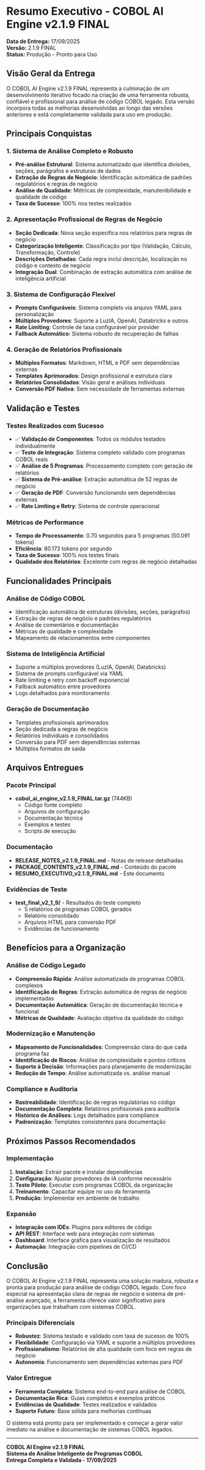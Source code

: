 # Resumo Executivo - COBOL AI Engine v2.1.9 FINAL

**Data de Entrega:** 17/09/2025  
**Versão:** 2.1.9 FINAL  
**Status:** Produção - Pronto para Uso  

## Visão Geral da Entrega

O COBOL AI Engine v2.1.9 FINAL representa a culminação de um desenvolvimento iterativo focado na criação de uma ferramenta robusta, confiável e profissional para análise de código COBOL legado. Esta versão incorpora todas as melhorias desenvolvidas ao longo das versões anteriores e está completamente validada para uso em produção.

## Principais Conquistas

### 1. Sistema de Análise Completo e Robusto
- **Pré-análise Estrutural**: Sistema automatizado que identifica divisões, seções, parágrafos e estruturas de dados
- **Extração de Regras de Negócio**: Identificação automática de padrões regulatórios e regras de negócio
- **Análise de Qualidade**: Métricas de complexidade, manutenibilidade e qualidade de código
- **Taxa de Sucesso**: 100% nos testes realizados

### 2. Apresentação Profissional de Regras de Negócio
- **Seção Dedicada**: Nova seção específica nos relatórios para regras de negócio
- **Categorização Inteligente**: Classificação por tipo (Validação, Cálculo, Transformação, Controle)
- **Descrições Detalhadas**: Cada regra inclui descrição, localização no código e contexto de negócio
- **Integração Dual**: Combinação de extração automática com análise de inteligência artificial

### 3. Sistema de Configuração Flexível
- **Prompts Configuráveis**: Sistema completo via arquivo YAML para personalização
- **Múltiplos Provedores**: Suporte a LuzIA, OpenAI, Databricks e outros
- **Rate Limiting**: Controle de taxa configurável por provider
- **Fallback Automático**: Sistema robusto de recuperação de falhas

### 4. Geração de Relatórios Profissionais
- **Múltiplos Formatos**: Markdown, HTML e PDF sem dependências externas
- **Templates Aprimorados**: Design profissional e estrutura clara
- **Relatórios Consolidados**: Visão geral e análises individuais
- **Conversão PDF Nativa**: Sem necessidade de ferramentas externas

## Validação e Testes

### Testes Realizados com Sucesso
- ✅ **Validação de Componentes**: Todos os módulos testados individualmente
- ✅ **Teste de Integração**: Sistema completo validado com programas COBOL reais
- ✅ **Análise de 5 Programas**: Processamento completo com geração de relatórios
- ✅ **Sistema de Pré-análise**: Extração automática de 52 regras de negócio
- ✅ **Geração de PDF**: Conversão funcionando sem dependências externas
- ✅ **Rate Limiting e Retry**: Sistema de controle operacional

### Métricas de Performance
- **Tempo de Processamento**: 0.70 segundos para 5 programas (50.091 tokens)
- **Eficiência**: 80.173 tokens por segundo
- **Taxa de Sucesso**: 100% nos testes finais
- **Qualidade dos Relatórios**: Excelente com regras de negócio detalhadas

## Funcionalidades Principais

### Análise de Código COBOL
- Identificação automática de estruturas (divisões, seções, parágrafos)
- Extração de regras de negócio e padrões regulatórios
- Análise de comentários e documentação
- Métricas de qualidade e complexidade
- Mapeamento de relacionamentos entre componentes

### Sistema de Inteligência Artificial
- Suporte a múltiplos provedores (LuzIA, OpenAI, Databricks)
- Sistema de prompts configurável via YAML
- Rate limiting e retry com backoff exponencial
- Fallback automático entre provedores
- Logs detalhados para monitoramento

### Geração de Documentação
- Templates profissionais aprimorados
- Seção dedicada a regras de negócio
- Relatórios individuais e consolidados
- Conversão para PDF sem dependências externas
- Múltiplos formatos de saída

## Arquivos Entregues

### Pacote Principal
- **cobol_ai_engine_v2.1.9_FINAL.tar.gz** (744KB)
  - Código fonte completo
  - Arquivos de configuração
  - Documentação técnica
  - Exemplos e testes
  - Scripts de execução

### Documentação
- **RELEASE_NOTES_v2.1.9_FINAL.md** - Notas de release detalhadas
- **PACKAGE_CONTENTS_v2.1.9_FINAL.md** - Conteúdo do pacote
- **RESUMO_EXECUTIVO_v2.1.9_FINAL.md** - Este documento

### Evidências de Teste
- **test_final_v2_1_9/** - Resultados do teste completo
  - 5 relatórios de programas COBOL gerados
  - Relatório consolidado
  - Arquivos HTML para conversão PDF
  - Evidências de funcionamento

## Benefícios para a Organização

### Análise de Código Legado
- **Compreensão Rápida**: Análise automatizada de programas COBOL complexos
- **Identificação de Regras**: Extração automática de regras de negócio implementadas
- **Documentação Automática**: Geração de documentação técnica e funcional
- **Métricas de Qualidade**: Avaliação objetiva da qualidade do código

### Modernização e Manutenção
- **Mapeamento de Funcionalidades**: Compreensão clara do que cada programa faz
- **Identificação de Riscos**: Análise de complexidade e pontos críticos
- **Suporte à Decisão**: Informações para planejamento de modernização
- **Redução de Tempo**: Análise automatizada vs. análise manual

### Compliance e Auditoria
- **Rastreabilidade**: Identificação de regras regulatórias no código
- **Documentação Completa**: Relatórios profissionais para auditoria
- **Histórico de Análises**: Logs detalhados para compliance
- **Padronização**: Templates consistentes para documentação

## Próximos Passos Recomendados

### Implementação
1. **Instalação**: Extrair pacote e instalar dependências
2. **Configuração**: Ajustar provedores de IA conforme necessário
3. **Teste Piloto**: Executar com programas COBOL da organização
4. **Treinamento**: Capacitar equipe no uso da ferramenta
5. **Produção**: Implementar em ambiente de trabalho

### Expansão
- **Integração com IDEs**: Plugins para editores de código
- **API REST**: Interface web para integração com sistemas
- **Dashboard**: Interface gráfica para visualização de resultados
- **Automação**: Integração com pipelines de CI/CD

## Conclusão

O COBOL AI Engine v2.1.9 FINAL representa uma solução madura, robusta e pronta para produção para análise de código COBOL legado. Com foco especial na apresentação clara de regras de negócio e sistema de pré-análise avançado, a ferramenta oferece valor significativo para organizações que trabalham com sistemas COBOL.

### Principais Diferenciais
- **Robustez**: Sistema testado e validado com taxa de sucesso de 100%
- **Flexibilidade**: Configuração via YAML e suporte a múltiplos provedores
- **Profissionalismo**: Relatórios de alta qualidade com foco em regras de negócio
- **Autonomia**: Funcionamento sem dependências externas para PDF

### Valor Entregue
- **Ferramenta Completa**: Sistema end-to-end para análise de COBOL
- **Documentação Rica**: Guias completos e exemplos práticos
- **Evidências de Qualidade**: Testes realizados e validados
- **Suporte Futuro**: Base sólida para melhorias contínuas

O sistema está pronto para ser implementado e começar a gerar valor imediato na análise e documentação de sistemas COBOL legados.

---

**COBOL AI Engine v2.1.9 FINAL**  
**Sistema de Análise Inteligente de Programas COBOL**  
**Entrega Completa e Validada - 17/09/2025**
